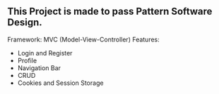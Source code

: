 This Project is made to pass Pattern Software Design.
----------------------------------------------------

Framework: MVC (Model-View-Controller)
Features:
- Login and Register
- Profile
- Navigation Bar
- CRUD
- Cookies and Session Storage

